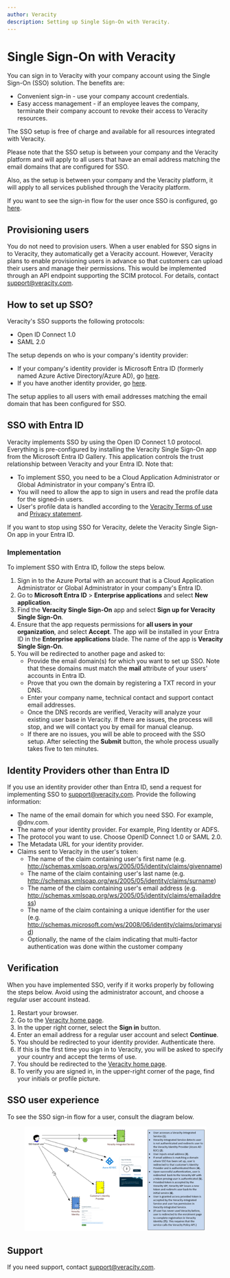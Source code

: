 ```yaml
---
author: Veracity
description: Setting up Single Sign-On with Veracity.
---
```


# Single Sign-On with Veracity

You can sign in to Veracity with your company account using the Single Sign-On (SSO) solution. The benefits are:
* Convenient sign-in - use your company account credentials.
* Easy access management - if an employee leaves the company, terminate their company account to revoke their access to Veracity resources.

The SSO setup is free of charge and available for all resources integrated with Veracity. 

Please note that the SSO setup is between your company and the Veracity platform and will apply to all users that have an email address matching the email domains that are configured for SSO.

Also, as the setup is between your company and the Veracity platform, it will apply to all services published through the Veracity platform.

If you want to see the sign-in flow for the user once SSO is configured, go [here](#sso-user-experience).

## Provisioning users
You do not need to provision users. When a user enabled for SSO signs in to Veracity, they automatically get a Veracity account.
However, Veracity plans to enable provisioning users in advance so that customers can upload their users and manage their permissions. This would be implemented through an API endpoint supporting the SCIM protocol. For details, contact [support@veracity.com](mailto:support@veracity.com).

## How to set up SSO?
Veracity's SSO supports the following protocols:
* Open ID Connect 1.0
* SAML 2.0

The setup depends on who is your company's identity provider:
* If your company's identity provider is Microsoft Entra ID (formerly named Azure Active Directory/Azure AD), go [here](#sso-with-entra-id).
* If you have another identity provider, go [here](#identity-providers-other-than-entra-id).

The setup applies to all users with email addresses matching the email domain that has been configured for SSO.
    
## SSO with Entra ID
Veracity implements SSO by using the Open ID Connect 1.0 protocol. Everything is pre-configured by installing the Veracity Single Sign-On app from the Microsoft Entra ID Gallery. This application controls the trust relationship between Veracity and your Entra ID. 
Note that:
* To implement SSO, you need to be a Cloud Application Administrator or Global Administrator in your company's Entra ID.
* You will need to allow the app to sign in users and read the profile data for the signed-in users.
* User's profile data is handled according to the [Veracity Terms of use](https://id.veracity.com/terms-of-use) and [Privacy statement](https://services.veracity.com/PrivacyStatement).

If you want to stop using SSO for Veracity, delete the Veracity Single Sign-On app in your Entra ID.

### Implementation
To implement SSO with Entra ID, follow the steps below.
1. Sign in to the Azure Portal with an account that is a Cloud Application Administrator or Global Administrator in your company's Entra ID.
2. Go to **Microsoft Entra ID** > **Enterprise applications** and select **New application**.
3. Find the **Veracity Single Sign-On** app and select **Sign up for Veracity Single Sign-On**.
4. Ensure that the app requests permissions for **all users in your organization**, and select **Accept**. The app will be installed in your Entra ID in the **Enterprise applications** blade. The name of the app is **Veracity Single Sign-On**. 
5. You will be redirected to another page and asked to:
    - Provide the email domain(s) for which you want to set up SSO. Note that these domains must match the **mail** attribute of your users' accounts in Entra ID.
    - Prove that you own the domain by registering a TXT record in your DNS.
    - Enter your company name, technical contact and support contact email addresses.
    - Once the DNS records are verified, Veracity will analyze your existing user base in Veracity. If there are issues, the process will stop, and we will contact you by email for manual cleanup.
    - If there are no issues, you will be able to proceed with the SSO setup.  After selecting the **Submit** button, the whole process usually takes five to ten minutes.


## Identity Providers other than Entra ID

If you use an identity provider other than Entra ID, send a request for implementing SSO to [support@veracity.com](mailto:support@veracity.com).  Provide the following information:

* The name of the email domain for which you need SSO. For example, @dnv.com.
* The name of your identity provider. For example, Ping Identity or ADFS.
* The protocol you want to use. Choose OpenID Connect 1.0 or SAML 2.0.
* The Metadata URL for your identity provider.
* Claims sent to Veracity in the user's token:
    - The name of the claim containing user's first name (e.g. http://schemas.xmlsoap.org/ws/2005/05/identity/claims/givenname)
    - The name of the claim containing user's last name (e.g. http://schemas.xmlsoap.org/ws/2005/05/identity/claims/surname)
    - The name of the claim containing user's email address (e.g. http://schemas.xmlsoap.org/ws/2005/05/identity/claims/emailaddress)
    - The name of the claim containing a unique identifier for the user (e.g. http://schemas.microsoft.com/ws/2008/06/identity/claims/primarysid)
   - Optionally, the name of the claim indicating that multi-factor authentication was done within the customer company

## Verification
When you have implemented SSO, verify if it works properly by following the steps below. Avoid using the administrator account, and choose a regular user account instead.

1. Restart your browser.
2. Go to the [Veracity home page](https://www.veracity.com).
3. In the upper right corner, select the **Sign in** button.
4. Enter an email address for a regular user account and select **Continue**.
5. You should be redirected to your identity provider. Authenticate there.
6. If this is the first time you sign in to Veracity, you will be asked to specify your country and accept the terms of use.
7. You should be redirected to the [Veracity home page](https://www.veracity.com). 
8. To verify you are signed in, in the upper-right corner of the page, find your initials or profile picture.

## SSO user experience
To see the SSO sign-in flow for a user, consult the diagram below.
<figure>
	<img src="assets/SSOUserExperience.png"/>
</figure>

## Support
If you need support, contact [support@veracity.com](mailto:support@veracity.com).
